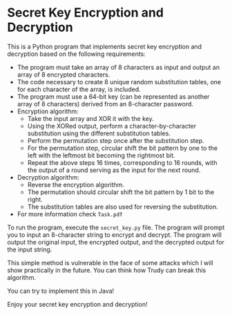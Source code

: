 # Secret Key Encryption and Decryption

This is a Python program that implements secret key encryption and decryption based on the following requirements:

- The program must take an array of 8 characters as input and output an array of 8 encrypted characters.
- The code necessary to create 8 unique random substitution tables, one for each character of the array, is included.
- The program must use a 64-bit key (can be represented as another array of 8 characters) derived from an 8-character password.
- Encryption algorithm:
  - Take the input array and XOR it with the key.
  - Using the XORed output, perform a character-by-character substitution using the different substitution tables.
  - Perform the permutation step once after the substitution step.
  - For the permutation step, circular shift the bit pattern by one to the left with the leftmost bit becoming the rightmost bit.
  - Repeat the above steps 16 times, corresponding to 16 rounds, with the output of a round serving as the input for the next round.
- Decryption algorithm:
  - Reverse the encryption algorithm.
  - The permutation should circular shift the bit pattern by 1 bit to the right.
  - The substitution tables are also used for reversing the substitution.
- For more information check `Task.pdf`

To run the program, execute the `secret_key.py` file. The program will prompt you to input an 8-character string to encrypt and decrypt. The program will output the original input, the encrypted output, and the decrypted output for the input string. 


This simple method is vulnerable in the face of some attacks which I will show practically in the future. You can think how Trudy can break this algorithm.

You can try to implement this in Java!

Enjoy your secret key encryption and decryption!
